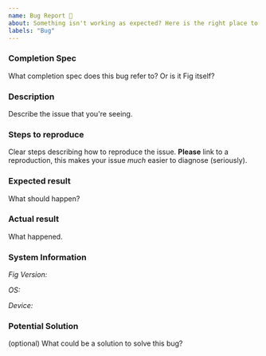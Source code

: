 ```yaml
---
name: Bug Report 🐞
about: Something isn't working as expected? Here is the right place to report.
labels: "Bug"
---
```


<!--
  Please fill out each section below, otherwise, your issue will be closed. This info allows Fig maintainers to diagnose (and fix!) your issue as quickly as possible.

  Useful Links:
  - Documentation: https://fig.io/docs/autocomplete/getting-started

  Before opening a new issue, please search existing issues: https://github.com/withfig/autocomplete/issues
-->

### Completion Spec

What completion spec does this bug refer to? Or is it Fig itself?

### Description

Describe the issue that you're seeing.

### Steps to reproduce

Clear steps describing how to reproduce the issue. **Please** link to a reproduction, this makes your issue _much_ easier to diagnose (seriously).

### Expected result

What should happen?

### Actual result

What happened.

### System Information

_Fig Version:_

_OS:_

_Device:_

### Potential Solution

(optional) What could be a solution to solve this bug?
